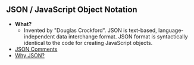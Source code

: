 ## JSON / JavaScript Object Notation
- **What?** 
  - Invented by "Douglas Crockford". JSON is text-based, language-independent data interchange format. JSON format is syntactically identical to the code for creating JavaScript objects.
- [JSON Comments](Comments.md)
- [Why JSON?](Why_JSON)
  
